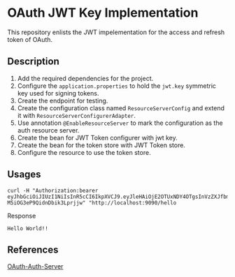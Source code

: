# OAuth JWT Key Implementation

This repository enlists the JWT impelementation for the access and refresh token of OAuth.

## Description

1. Add the required dependencies for the project.
2. Configure the `application.properties` to hold the `jwt.key` symmetric key used for signing tokens.
3. Create the endpoint for testing.
4. Create the configuration class named `ResourceServerConfig` and extend it with `ResourceServerConfigurerAdapter`.
5. Use annotation `@EnableResourceServer` to mark the configuration as the auth resource server.
6. Create the bean  for JWT Token configurer with jwt key.
7. Create the bean for the token store with JWT Token store.
8. Configure the resource to use the token store.


## Usages

```curl
curl -H "Authorization:bearer eyJhbGciOiJIUzI1NiIsInR5cCI6IkpXVCJ9.eyJleHAiOjE2OTUxNDY4OTgsInVzZXJfbmFtZSI6ImVrbGFrIiwiYXV0aG9yaXRpZXMiOlsicmVhZCJdLCJqdGkiOiI2OTk0ODE5My1jY2QzLTRiMjQtODExYi1kMzUwYjk0NDdkYWYiLCJjbGllbnRfaWQiOiJjbGllbnQiLCJzY29wZSI6WyJyZWFkIl19.Th1x7UeY72n3bKkzM8-M5iOG3eP9QidnDbik3Lprjjw" "http://localhost:9090/hello
```

Response
```text
Hello World!!
```

## References

[OAuth-Auth-Server](https://github.com/azens1995/spring-oauth-server/tree/auth-server-jwt)
